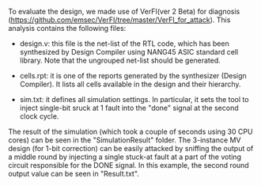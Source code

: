 To evaluate the design, we made use of VerFI(ver 2 Beta) for diagnosis (https://github.com/emsec/VerFI/tree/master/VerFI_for_attack). This analysis contains the following files:

- design.v: this file is the net-list of the RTL code, which has been synthesized by Design Compiler using NANG45 ASIC standard cell library. Note that the ungrouped net-list should be generated.

- cells.rpt: it is one of the reports generated by the synthesizer (Design Compiler). It lists all cells available in the design and their hierarchy.

- sim.txt: it defines all simulation settings. In particular, it sets the tool to inject single-bit sruck at 1 fault into the "done" signal at the second clock cycle.

The result of the simulation (which took a couple of seconds using 30 CPU cores) can be seen in the "SimulationResult" folder. The 3-instance MV design (for 1-bit correction) can be easily attacked by sniffing the output of a middle round by injecting a single stuck-at fault at a part of the voting circuit responsible
for the DONE signal. In this example, the second round output value can be seen in "Result.txt".